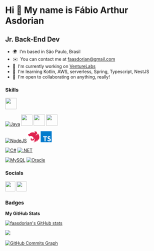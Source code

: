 Hi 👋 My name is Fábio Arthur Asdorian
======================================

Jr. Back-End Dev
----------------

* 🌍  I'm based in São Paulo, Brasil
* ✉️  You can contact me at [faasdorian@gmail.com](mailto:faasdorian@gmail.com)
* 🚀  I'm currently working on [VentureLabs](https://venturelabs.group/)
* 🧠  I'm learning Kotlin, AWS, serverless, Spring, Typescript, NestJS
* 🤝  I'm open to collaborating on anything, really!

### Skills

<p align="left">
<img src="https://cdn.jsdelivr.net/gh/devicons/devicon/icons/amazonwebservices/amazonwebservices-original-wordmark.svg" width="36" height="36" />
          
<a href="https://www.oracle.com/java/" target="_blank" rel="noreferrer"><img src="https://raw.githubusercontent.com/danielcranney/readme-generator/main/public/icons/skills/java-colored.svg" width="36" height="36" alt="Java" /></a>
<img src="https://cdn.jsdelivr.net/gh/devicons/devicon/icons/kotlin/kotlin-original.svg" width="36" height="36" />
<img src="https://cdn.jsdelivr.net/gh/devicons/devicon/icons/spring/spring-original.svg" width="36" height="36" />
<img src="https://cdn.jsdelivr.net/gh/devicons/devicon/icons/gradle/gradle-plain.svg" width="36" height="36" />
          
<a href="https://nodejs.org/en/" target="_blank" rel="noreferrer"><img src="https://raw.githubusercontent.com/danielcranney/readme-generator/main/public/icons/skills/nodejs-colored.svg" width="36" height="36" alt="NodeJS" /></a>
<img src="https://raw.githubusercontent.com/devicons/devicon/1119b9f84c0290e0f0b38982099a2bd027a48bf1/icons/nestjs/nestjs-plain.svg" width="36" height="36" />
<img src="https://raw.githubusercontent.com/devicons/devicon/1119b9f84c0290e0f0b38982099a2bd027a48bf1/icons/typescript/typescript-original.svg" width="36" height="36" />
          
<a href="https://docs.microsoft.com/en-us/dotnet/csharp/" target="_blank" rel="noreferrer"><img src="https://raw.githubusercontent.com/danielcranney/readme-generator/main/public/icons/skills/csharp-colored.svg" width="36" height="36" alt="C#" /></a>
<a href="https://dotnet.microsoft.com/en-us/" target="_blank" rel="noreferrer"><img src="https://raw.githubusercontent.com/danielcranney/readme-generator/main/public/icons/skills/dot-net-colored.svg" width="36" height="36" alt=".NET" /></a>
          
<a href="https://www.mysql.com/" target="_blank" rel="noreferrer"><img src="https://raw.githubusercontent.com/danielcranney/readme-generator/main/public/icons/skills/mysql-colored.svg" width="36" height="36" alt="MySQL" /></a>
<a href="https://www.oracle.com/uk/index.html" target="_blank" rel="noreferrer"><img src="https://raw.githubusercontent.com/danielcranney/readme-generator/main/public/icons/skills/oracle-colored.svg" width="36" height="36" alt="Oracle" /></a>
          
          
</p>


### Socials

<p align="left"> <a href="https://www.github.com/faasdorian" target="_blank" rel="noreferrer"><img src="https://raw.githubusercontent.com/danielcranney/readme-generator/main/public/icons/socials/github.svg" width="32" height="32" /></a> <a href="https://www.linkedin.com/in/faasdorian" target="_blank" rel="noreferrer"><img src="https://raw.githubusercontent.com/danielcranney/readme-generator/main/public/icons/socials/linkedin.svg" width="32" height="32" /></a></p>

### Badges

<b>My GitHub Stats</b>

<a href="http://www.github.com/faasdorian"><img src="https://github-readme-stats.vercel.app/api?username=faasdorian&show_icons=true&hide=stars,prs,issues,contribs&count_private=true&title_color=0891b2&text_color=ffffff&icon_color=0891b2&bg_color=1c1917&hide_border=true&show_icons=true" alt="faasdorian's GitHub stats" /></a>

<a href="http://www.github.com/faasdorian"><img src="https://github-readme-streak-stats.herokuapp.com/?user=faasdorian&stroke=ffffff&background=1c1917&ring=0891b2&fire=0891b2&currStreakNum=ffffff&currStreakLabel=0891b2&sideNums=ffffff&sideLabels=ffffff&dates=ffffff&hide_border=true" /></a>

<a href="http://www.github.com/faasdorian"><img src="https://activity-graph.herokuapp.com/graph?username=faasdorian&bg_color=1c1917&color=ffffff&line=0891b2&point=ffffff&area_color=1c1917&area=true&hide_border=true&custom_title=GitHub%20Commits%20Graph" alt="GitHub Commits Graph" /></a>
